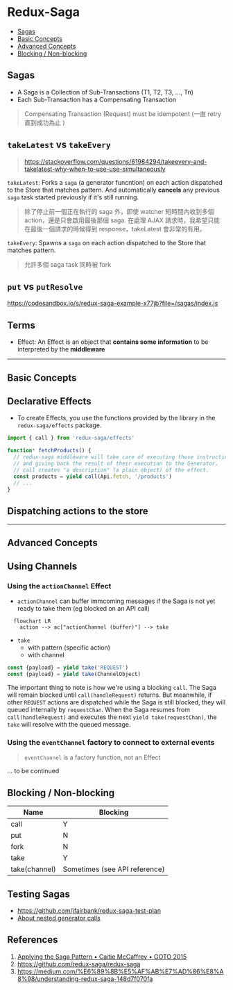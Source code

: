 # Redux-Saga

- [Sagas](#sagas)
- [Basic Concepts](#basic-concepts)
- [Advanced Concepts](#advanced-concepts)
- [Blocking / Non-blocking](#blocking--non-blocking)

## Sagas

- A Saga is a Collection of Sub-Transactions (T1, T2, T3, ..., Tn)
- Each Sub-Transaction has a Compensating Transaction 

> Compensating Transaction (Request) must be idempotent (一直 retry 直到成功為止 )

## `takeLatest` vs `takeEvery`

> https://stackoverflow.com/questions/61984294/takeevery-and-takelatest-why-when-to-use-use-simultaneously

`takeLatest`: Forks a `saga` (a generator funcntion) on each action dispatched to the Store that matches pattern. And automatically **cancels** any previous `saga` task started previously if it's still running.

> 除了停止前一個正在執行的 saga 外，即使 watcher 短時間內收到多個 action，還是只會啟用最後那個 saga. 
> 在處理 AJAX 請求時，我希望只能在最後一個請求的時候得到 response，takeLatest 會非常的有用。 

`takeEvery`: Spawns a `saga` on each action dispatched to the Store that matches pattern.

> 允許多個 saga task 同時被 fork

## `put` vs `putResolve`

https://codesandbox.io/s/redux-saga-example-x77jb?file=/sagas/index.js

## Terms

- Effect: An Effect is an object that **contains some information** to be interpreted by the **middleware**

---

## Basic Concepts

## Declarative Effects

- To create Effects, you use the functions provided by the library in the `redux-saga/effects` package.

```javascript
import { call } from 'redux-saga/effects'

function* fetchProducts() {
  // redux-saga middleware will take care of executing those instructions 
  // and giving back the result of their execution to the Generator.
  // call creates "a description" (a plain object) of the effect.
  const products = yield call(Api.fetch, '/products')
  // ...
}
```

## Dispatching actions to the store

---

## Advanced Concepts


## Using Channels

### Using the `actionChannel` Effect

- `actionChannel` can buffer immcoming messages if the Saga is not yet ready to take them (eg blocked on an API call)

```mermaid
  flowchart LR
    action --> ac["actionChannel (buffer)"] --> take
```

- `take`
  - with pattern (specific action)
  - with channel 

```javascript
const {payload} = yield take('REQUEST')
const {payload} = yield take(ChannelObject)
```

The important thing to note is how we're using a blocking `call`. The Saga will remain blocked until `call(handleRequest)` returns. But meanwhile, if other `REQUEST` actions are dispatched while the Saga is still blocked, they will queued internally by `requestChan`. When the Saga resumes from `call(handleRequest)` and executes the next `yield take(requestChan)`, the `take` will resolve with the queued message.

### Using the `eventChannel` factory to connect to external events

> `eventChannel` is a factory function, not an Effect

... to be continued

## Blocking / Non-blocking

| Name | Blocking |
| ---- | -------- |
| call | Y |
| put | N |
| fork | N |
| take | Y |
| take(channel) | Sometimes (see API reference) |


## Testing Sagas

- https://github.com/jfairbank/redux-saga-test-plan
- [About nested generator calls](https://github.com/redux-saga/redux-saga/issues/1245)

## References

1. [Applying the Saga Pattern • Caitie McCaffrey • GOTO 2015](https://youtu.be/xDuwrtwYHu8)
2. https://github.com/redux-saga/redux-saga
3. https://medium.com/%E6%89%8B%E5%AF%AB%E7%AD%86%E8%A8%98/understanding-redux-saga-148d7f070fa
